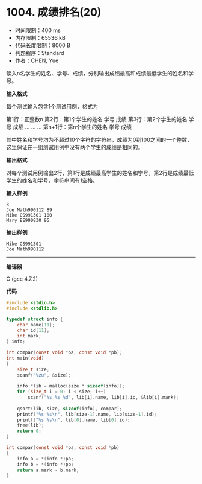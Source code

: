 # 1004. 成绩排名(20)

- 时间限制：400 ms
- 内存限制：65536 kB
- 代码长度限制：8000 B
- 判题程序：Standard
- 作者：CHEN, Yue

读入n名学生的姓名、学号、成绩，分别输出成绩最高和成绩最低学生的姓名和学号。

**输入格式**

每个测试输入包含1个测试用例，格式为

  第1行：正整数n
  第2行：第1个学生的姓名 学号 成绩
  第3行：第2个学生的姓名 学号 成绩
  ... ... ...
  第n+1行：第n个学生的姓名 学号 成绩

其中姓名和学号均为不超过10个字符的字符串，成绩为0到100之间的一个整数，这里保证在一组测试用例中没有两个学生的成绩是相同的。

**输出格式**

对每个测试用例输出2行，第1行是成绩最高学生的姓名和学号，第2行是成绩最低学生的姓名和学号，字符串间有1空格。

**输入样例**

```
3
Joe Math990112 89
Mike CS991301 100
Mary EE990830 95
```

**输出样例**

```
Mike CS991301
Joe Math990112
```

----------

**编译器**

C (gcc 4.7.2)

**代码**

```c
#include <stdio.h>
#include <stdlib.h>

typedef struct info {
	char name[11];
	char id[11];
	int mark;
} info;

int compar(const void *pa, const void *pb);
int main(void)
{
	size_t size;
	scanf("%zu", &size);
	
	info *lib = malloc(size * sizeof(info));
	for (size_t i = 0; i < size; i++)
		scanf("%s %s %d", lib[i].name, lib[i].id, &lib[i].mark);
	
	qsort(lib, size, sizeof(info), compar);
	printf("%s %s\n", lib[size-1].name, lib[size-1].id);
	printf("%s %s\n", lib[0].name, lib[0].id);
	free(lib);
	return 0;
}

int compar(const void *pa, const void *pb)
{
	info a = *(info *)pa;
	info b = *(info *)pb;
	return a.mark - b.mark;
}
```
